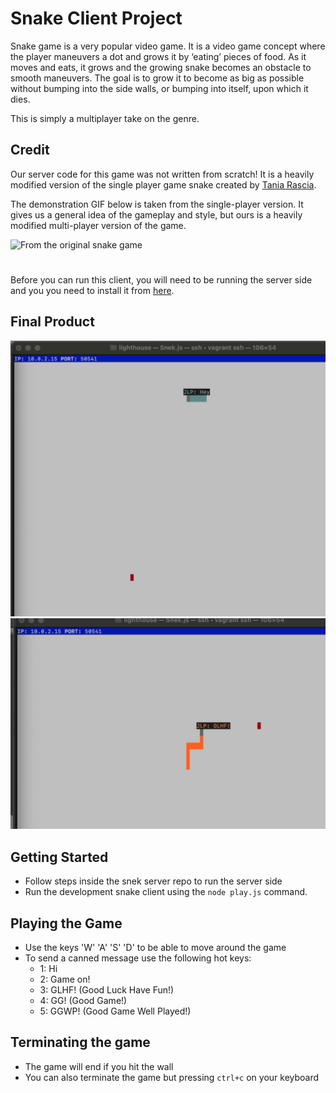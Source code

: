 # Snake Client Project

Snake game is a very popular video game. It is a video game concept where the player maneuvers a dot and grows it by ‘eating’ pieces of food. As it moves and eats, it grows and the growing snake becomes an obstacle to smooth maneuvers. The goal is to grow it to become as big as possible without bumping into the side walls, or bumping into itself, upon which it dies.

This is simply a multiplayer take on the genre.

## Credit
Our server code for this game was not written from scratch! It is a heavily modified version of the single player game snake created by [Tania Rascia](https://github.com/taniarascia).

The demonstration GIF below is taken from the single-player version. It gives us a general idea of the gameplay and style, but ours is a heavily modified multi-player version of the game.

![From the original snake game](https://d.pr/i/AqytNj+)

#

Before you can run this client, you will need to be running the server side and you you need to install it from [here](https://github.com/lighthouse-labs/snek-multiplayer).

## Final Product

!["main screen"](/Snake%20picture.png)
!["with messages"](/snake%20picture%202.png)


## Getting Started

- Follow steps inside the snek server repo to run the server side
- Run the development snake client using the `node play.js` command.

## Playing the Game
- Use the keys 'W' 'A' 'S' 'D' to be able to move around the game
- To send a canned message use the following hot keys:
  - 1: Hi
  - 2: Game on!
  - 3: GLHF! (Good Luck Have Fun!)
  - 4: GG! (Good Game!)
  - 5: GGWP! (Good Game Well Played!)

## Terminating the game
- The game will end if you hit the wall
- You can also terminate the game but pressing ```ctrl+c``` on your keyboard